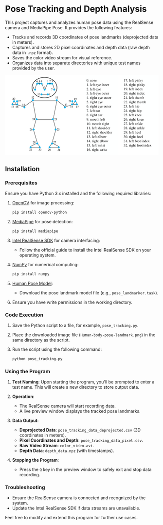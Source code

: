 # Pose Tracking and Depth Analysis

This project captures and analyzes human pose data using the RealSense camera and MediaPipe Pose. It provides the following features:
- Tracks and records 3D coordinates of pose landmarks (deprojected data in meters).
- Captures and stores 2D pixel coordinates and depth data (raw depth data in `.npz` format).
- Saves the color video stream for visual reference.
- Organizes data into separate directories with unique test names provided by the user.

![Pose Landmarks](Human-body-pose-landmark.png)

## Installation

### Prerequisites

Ensure you have Python 3.x installed and the following required libraries:

1. [OpenCV](https://pypi.org/project/opencv-python/) for image processing:
    ```bash
    pip install opencv-python
    ```

2. [MediaPipe](https://google.github.io/mediapipe/solutions/pose.html) for pose detection:
    ```bash
    pip install mediapipe
    ```

3. [Intel RealSense SDK](https://github.com/IntelRealSense/librealsense) for camera interfacing:
    - Follow the official guide to install the Intel RealSense SDK on your operating system.

4. [NumPy](https://pypi.org/project/numpy/) for numerical computing:
    ```bash
    pip install numpy
    ```

5. [Human Pose Model](https://developers.google.com/mediapipe/solutions/vision/pose_landmarker):
    - Download the pose landmark model file (e.g., `pose_landmarker.task`).

6. Ensure you have write permissions in the working directory.

### Code Execution

1. Save the Python script to a file, for example, `pose_tracking.py`.

2. Place the downloaded image file (`Human-body-pose-landmark.png`) in the same directory as the script.

3. Run the script using the following command:
    ```bash
    python pose_tracking.py
    ```

### Using the Program

1. **Test Naming**: Upon starting the program, you'll be prompted to enter a test name. This will create a new directory to store output data.

2. **Operation**:
    - The RealSense camera will start recording data.
    - A live preview window displays the tracked pose landmarks.

3. **Data Output**:
    - **Deprojected Data**: `pose_tracking_data_deprojected.csv` (3D coordinates in meters).
    - **Pixel Coordinates and Depth**: `pose_tracking_data_pixel.csv`.
    - **Raw Video Stream**: `color_video.avi`.
    - **Depth Data**: `depth_data.npz` (with timestamps).

4. **Stopping the Program**:
    - Press the `Q` key in the preview window to safely exit and stop data recording.

### Troubleshooting

- Ensure the RealSense camera is connected and recognized by the system.
- Update the Intel RealSense SDK if data streams are unavailable.

Feel free to modify and extend this program for further use cases.

